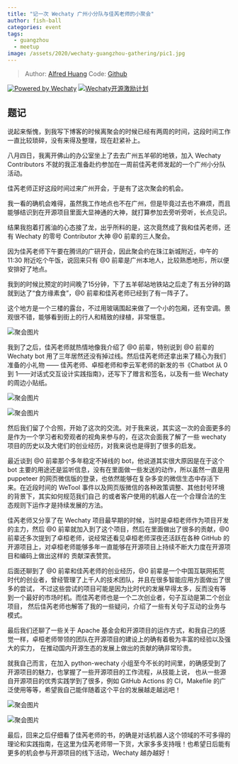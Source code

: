 ```yaml
---
title: "记一次 Wechaty 广州小分队与佳芮老师的小聚会"
author: fish-ball
categories: event
tags:
  - guangzhou
  - meetup
image: /assets/2020/wechaty-guangzhou-gathering/pic1.jpg
---
```


> Author: [Alfred Huang](https://github.com/fish-ball/)
> Code: [Github](https://github.com/fish-ball/wechaty.js.org)

[![Powered by Wechaty](https://img.shields.io/badge/Powered%20By-Wechaty-green.svg)](https://github.com/chatie/wechaty)
[![Wechaty开源激励计划](https://img.shields.io/badge/Wechaty-开源激励计划-green.svg)](https://github.com/juzibot/Welcome/wiki/Everything-about-Wechaty)

## 题记

说起来惭愧，到我写下博客的时候离聚会的时候已经有两周的时间，这段时间工作一直比较琐碎，没有来得及整理，现在赶紧补上。

八月四日，我离开佛山的办公室坐上了去去广州五羊邨的地铁，加入 Wechaty Contributors 不就的我正准备赴约参加在一周前佳芮老师发起的一个广州小分队活动。

佳芮老师正好这段时间过来广州开会，于是有了这次聚会的机会。

我一看的确机会难得，虽然我工作地点也不在广州，但是毕竟过去也不麻烦，而且能够结识到在开源项目里面大显神通的大神，就打算参加去旁听旁听，长点见识。

结果我抱着打酱油的心态接了龙，出乎所料的是，这次竟然成了我和佳芮老师，还有 Wechaty 的零号 Contributor 大神 @0 前辈的三人聚会。

<!--more-->

因为佳芮老师下午要在腾讯的广研开会，因此聚会约在珠江新城附近，中午的 11:30 附近吃个午饭，说回来只有 @0 前辈是广州本地人，比较熟悉地形，所以便安排好了地点。

我到的时候比预定的时间晚了15分钟，下了五羊邨站地铁站之后走了有五分钟的路就到达了“食方缘素食”，@0 前辈和佳芮老师已经到了有一阵子了。

这个地方是一个三楼的露台，不过用玻璃围起来做了一个小的包厢，还有空调。景观很不错，能够看到街上的行人和精致的绿植，非常惬意。

![聚会图片](/assets/2020/wechaty-guangzhou-gathering/pic1.jpg)

我到了之后，佳芮老师就热情地像我介绍了 @0 前辈，特别说到 @0 前辈的 Wechaty bot 用了三年居然还没有掉过线。然后佳芮老师还拿出来了精心为我们准备的小礼物 ——
佳芮老师、卓桓老师和李云军老师的新发的书《Chatbot 从 0 到 1——对话式交互设计实践指南》，还写下了赠言和签名，以及有一些 Wechaty 的周边小贴纸。

![聚会图片](/assets/2020/wechaty-guangzhou-gathering/pic2.jpg)

![聚会图片](/assets/2020/wechaty-guangzhou-gathering/pic3.jpg)

然后我们留了个合照，开始了这次的交流。对于我来说，其实这一次的会面更多的是作为一个学习者和旁观者的视角来参与的，在这次会面我了解了一些 wechaty
项目的历史以及大佬们的创业经历，对我来说也是得到了很多的启发。

最近谈到 @0 前辈那个多年稳定不掉线的 bot，他说道其实很大原因是在于这个 bot 主要的用途还是监听信息，没有在里面做一些发送的动作，所以虽然一直是用 puppeteer
的网页微信版的登录，也依然能够在复杂多变的微信生态中存活下来。在近段时间的 WeTool 事件以及网页版微信的各种政策调整、其他封号环境的背景下，其实如何规范我们自己
的或者客户使用的机器人在一个合理合法的生态规则下运作才是持续发展的方法。

佳芮老师又分享了在 Wechaty 项目最早期的时候，当时是卓桓老师作为项目开发的主力，然后 @0 前辈就加入到了这个项目，然后在里面做出了很多的贡献，@0
前辈还多次提到了卓桓老师，说经常还看见卓桓老师深夜还活跃在各种 GitHub 的开源项目上，对卓桓老师能够多年一直能够在开源项目上持续不断大力度在开源项目和编码上做出这样的
贡献深表赞赏。

后面还聊到了 @0 前辈和佳芮老师的创业经历，@0 前辈是一个中国互联网拓荒时代的创业者，曾经管理了上千人的技术团队，并且在很多智能应用方面做出了很多的尝试，
不过这些尝试的项目可能是因为比时代的发展早得太多，反而没有等到一个最好的市场时机。而佳芮老师也是一个二次创业者，句子互动是第二个创业项目，
然后佳芮老师也解答了我的一些疑问，介绍了一些有关句子互动的业务与模式。

最后我们还聊了一些关于 Apache 基金会和开源项目的运作方式，和我自己的感觉一样，卓桓老师带领的团队在开源项目的建设上的确有着极为丰富的经验以及强大的实力，
在推动国内开源生态的发展上做出的贡献的确非常珍贵。

就我自己而言，在加入 python-wechaty 小组至今不长的时间里，的确感受到了开源项目的魅力，也掌握了一些开源项目的工作流程，从技能上说，
也从一些源自开源项目的优秀实践学到了很多，例如 GitHub Actions 的 CI，Makefile 的广泛使用等等，希望我自己能伴随着这个平台的发展越走越远吧！

![聚会图片](/assets/2020/wechaty-guangzhou-gathering/pic4.jpg)

![聚会图片](/assets/2020/wechaty-guangzhou-gathering/pic5.jpg)

最后，回来之后仔细看了佳芮老师的书，的确是对话机器人这个领域的不可多得的理论和实践指南，在这里为佳芮老师带一下货，大家多多支持哦！也希望日后能有更多的机会参与开源项目的线下活动，Wechaty 越办越好！
